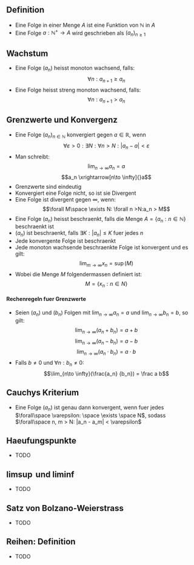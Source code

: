 ## Definition
- Eine Folge in einer Menge $A$ ist eine Funktion von $\mathbb N$ in $A$ 
- Eine Folge $a: \mathbb N^+ \to A$ wird geschrieben als $(a_n)_{n\ge 1}$
## Wachstum
- Eine Folge $(a_n)$ heisst monoton wachsend, falls:
$$\forall n: a_{n+1}\ge a_n$$ 
- Eine Folge heisst streng monoton wachsend, falls:
$$\forall n: a_{n+1}> a_n$$
## Grenzwerte und Konvergenz
- Eine Folge $(a_n)_{n\in \mathbb{N}}$ konvergiert gegen $a \in \mathbb R$, wenn 
$$\forall \varepsilon > 0: \exists N: \forall n > N: |a_n -a|<\varepsilon$$
- Man schreibt:
$$\lim_{n\to \infty} a_n = a$$
$$a_n \xrightarrow[n\to \infty]{}a$$
- Grenzwerte sind eindeutig
- Konvergiert eine Folge nicht, so ist sie Divergent
- Eine Folge ist divergent gegen $\infty$, wenn:
$$\forall M\space  \exists N: \forall n >N:a_n > M$$
- Eine Folge $(a_n)$ heisst beschraenkt, falls die Menge $A = \{a_n: n\in \mathbb N\}$ beschraenkt ist
- $(a_n)$ ist beschraenkt, falls $\exists K: |a_n| \le K$ fuer jedes $n$ 
- Jede konvergente Folge ist beschraenkt
- Jede monoton wachsende beschraenkte Folge ist konvergent und es gilt:
$$\lim_{m \to \infty} x_n = \sup(M)$$
- Wobei die Menge $M$ folgendermassen definiert ist:
$$M = \{x_n : n \in N\}$$
#### Rechenregeln fuer Grenzwerte
- Seien $(a_n)$ und $(b_n)$ Folgen mit $\lim_{n\to\infty}a_n = a$ und $\lim_{n\to\infty} b_n= b$, so gilt:
$$\lim_{n\to \infty}(a_n+b_n) = a + b$$
$$\lim_{n\to \infty}(a_n-b_n) = a - b$$
$$\lim_{n\to \infty}(a_n\cdot b_n) = a \cdot b$$
- Falls $b \neq 0$ und $\forall n: b_n \neq 0:$ 
$$\lim_{n\to \infty}(\frac{a_n} {b_n}) = \frac a b$$

## Cauchys Kriterium
- Eine Folge $(a_n)$ ist genau dann konvergent, wenn fuer jedes $\forall\space \varepsilon: \space \exists \space N$, sodass $\forall\space n, m > N: |a_n - a_m| < \varepsilon$
## Haeufungspunkte 
- TODO
## $\limsup$ und $\liminf$
- TODO
## Satz von Bolzano-Weierstrass
- TODO
## Reihen: Definition
- TODO